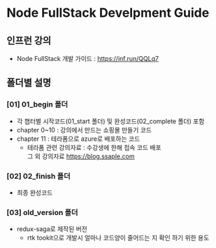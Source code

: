 # Node FullStack Develpment Guide

## 인프런 강의 
- Node FullStack 개발 가이드 : <https://inf.run/QQLq7>
  
## 폴더별 설명

### [01] 01_begin 폴더

- 각 챕터별 시작코드(01_start 폴더) 및 완성코드(02_complete 폴더) 포함
- chapter 0~10 : 강의에서 만드는 쇼핑몰 만들기 코드
- chapter 11 : 테라폼으로 azure로 배포하는 코드
  - 테라폼 관련 강의자료 : 수강생에 한해 접속 코드 배포  
    그 외 강의자료 <https://blog.ssaple.com>

### [02] 02_finish 폴더

- 최종 완성코드

### [03] old_version 폴더

- redux-saga로 제작된 버전
  - rtk tookit으로 개발시 얼마나 코드양이 줄어드는 지 확인 하기 위한 용도
